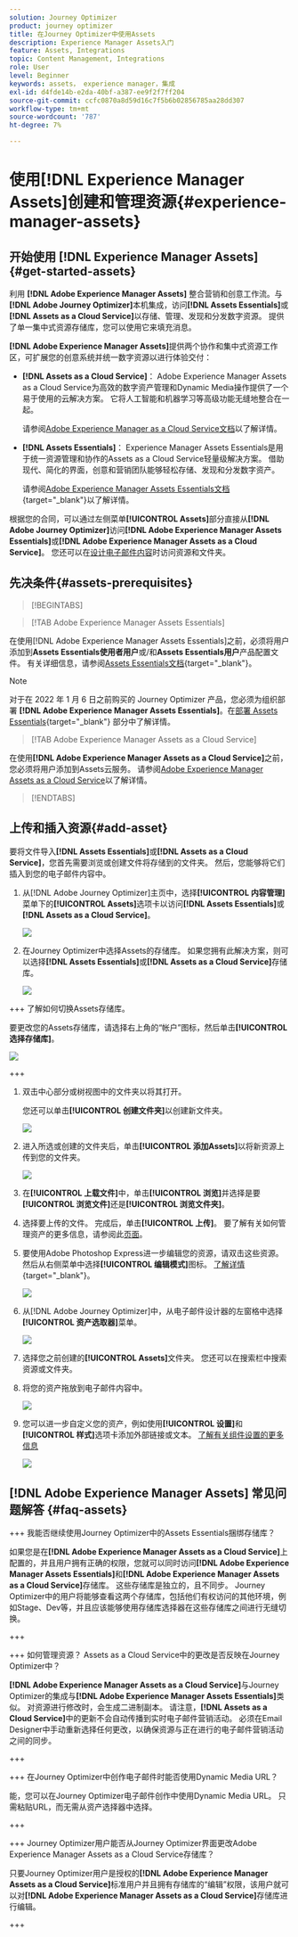 ```yaml
---
solution: Journey Optimizer
product: journey optimizer
title: 在Journey Optimizer中使用Assets
description: Experience Manager Assets入门
feature: Assets, Integrations
topic: Content Management, Integrations
role: User
level: Beginner
keywords: assets， experience manager，集成
exl-id: d4fde14b-e2da-40bf-a387-ee9f2f7ff204
source-git-commit: ccfc0870a8d59d16c7f5b6b02856785aa28dd307
workflow-type: tm+mt
source-wordcount: '787'
ht-degree: 7%

---
```


# 使用[!DNL Experience Manager Assets]创建和管理资源{#experience-manager-assets}

## 开始使用 [!DNL Experience Manager Assets] {#get-started-assets}

利用 **[!DNL Adobe Experience Manager Assets]** 整合营销和创意工作流。与&#x200B;**[!DNL Adobe Journey Optimizer]**&#x200B;本机集成，访问&#x200B;**[!DNL Assets Essentials]**&#x200B;或&#x200B;**[!DNL Assets as a Cloud Service]**&#x200B;以存储、管理、发现和分发数字资源。 提供了单一集中式资源存储库，您可以使用它来填充消息。

**[!DNL Adobe Experience Manager Assets]**&#x200B;提供两个协作和集中式资源工作区，可扩展您的创意系统并统一数字资源以进行体验交付：

* **[!DNL Assets as a Cloud Service]**： Adobe Experience Manager Assets as a Cloud Service为高效的数字资产管理和Dynamic Media操作提供了一个易于使用的云解决方案。 它将人工智能和机器学习等高级功能无缝地整合在一起。

  请参阅[Adobe Experience Manager as a Cloud Service文档](https://experienceleague.adobe.com/docs/experience-manager-cloud-service/content/assets/overview.html)以了解详情。

* **[!DNL Assets Essentials]**： Experience Manager Assets Essentials是用于统一资源管理和协作的Assets as a Cloud Service轻量级解决方案。 借助现代、简化的界面，创意和营销团队能够轻松存储、发现和分发数字资产。

  请参阅[Adobe Experience Manager Assets Essentials文档](https://experienceleague.adobe.com/docs/experience-manager-assets-essentials/help/introduction.html){target="_blank"}以了解详情。

根据您的合同，可以通过左侧菜单&#x200B;**[!UICONTROL Assets]**&#x200B;部分直接从&#x200B;**[!DNL Adobe Journey Optimizer]**&#x200B;访问&#x200B;**[!DNL Adobe Experience Manager Assets Essentials]**&#x200B;或&#x200B;**[!DNL Adobe Experience Manager Assets as a Cloud Service]**。 您还可以在[设计电子邮件内容](../email/get-started-email-design.md)时访问资源和文件夹。

## 先决条件{#assets-prerequisites}

>[!BEGINTABS]

>[!TAB Adobe Experience Manager Assets Essentials]

在使用[!DNL Adobe Experience Manager Assets Essentials]之前，必须将用户添加到&#x200B;**Assets Essentials使用者用户**&#x200B;或/和&#x200B;**Assets Essentials用户**&#x200B;产品配置文件。 有关详细信息，请参阅[Assets Essentials文档](https://experienceleague.adobe.com/docs/experience-manager-assets-essentials/help/get-started-admins/deploy-administer.html#add-user-groups){target="_blank"}。

>[!NOTE]
>对于在 2022 年 1 月 6 日之前购买的 Journey Optimizer 产品，您必须为组织部署 **[!DNL Adobe Experience Manager Assets Essentials]**。在[部署 Assets Essentials](https://experienceleague.adobe.com/docs/experience-manager-assets-essentials/help/deploy-administer.html?lang=zh-Hans){target="_blank"} 部分中了解详情。

>[!TAB Adobe Experience Manager Assets as a Cloud Service]

在使用&#x200B;**[!DNL Adobe Experience Manager Assets as a Cloud Service]**&#x200B;之前，您必须将用户添加到Assets云服务。 请参阅[Adobe Experience Manager Assets as a Cloud Service](https://experienceleague.adobe.com/docs/experience-manager-cloud-service/content/security/ims-support.html)以了解详情。

>[!ENDTABS]

## 上传和插入资源{#add-asset}

要将文件导入&#x200B;**[!DNL Assets Essentials]**&#x200B;或&#x200B;**[!DNL Assets as a Cloud Service]**，您首先需要浏览或创建文件将存储到的文件夹。 然后，您能够将它们插入到您的电子邮件内容中。

1. 从[!DNL Adobe Journey Optimizer]主页中，选择&#x200B;**[!UICONTROL 内容管理]**&#x200B;菜单下的&#x200B;**[!UICONTROL Assets]**&#x200B;选项卡以访问&#x200B;**[!DNL Assets Essentials]**&#x200B;或&#x200B;**[!DNL Assets as a Cloud Service]**。

   ![](assets/media_library_1.png)

1. 在Journey Optimizer中选择Assets的存储库。 如果您拥有此解决方案，则可以选择&#x200B;**[!DNL Assets Essentials]**&#x200B;或&#x200B;**[!DNL Assets as a Cloud Service]**&#x200B;存储库。

   ![](assets/media_library_4.png)

+++ 了解如何切换Assets存储库。

   要更改您的Assets存储库，请选择右上角的“帐户”图标，然后单击&#x200B;**[!UICONTROL 选择存储库]**。

   ![](assets/media_library_3.png)

+++

1. 双击中心部分或树视图中的文件夹以将其打开。

   您还可以单击&#x200B;**[!UICONTROL 创建文件夹]**&#x200B;以创建新文件夹。

   ![](assets/media_library_8.png)

1. 进入所选或创建的文件夹后，单击&#x200B;**[!UICONTROL 添加Assets]**&#x200B;以将新资源上传到您的文件夹。

   ![](assets/media_library_2.png)

1. 在&#x200B;**[!UICONTROL 上载文件]**&#x200B;中，单击&#x200B;**[!UICONTROL 浏览]**&#x200B;并选择是要&#x200B;**[!UICONTROL 浏览文件]**&#x200B;还是&#x200B;**[!UICONTROL 浏览文件夹]**。

1. 选择要上传的文件。 完成后，单击&#x200B;**[!UICONTROL 上传]**。 要了解有关如何管理资产的更多信息，请参阅此[页面](https://experienceleague.adobe.com/docs/experience-manager-assets-essentials/help/manage-organize.html)。

1. 要使用Adobe Photoshop Express进一步编辑您的资源，请双击这些资源。 然后从右侧菜单中选择&#x200B;**[!UICONTROL 编辑模式]**&#x200B;图标。 [了解详情](https://experienceleague.adobe.com/docs/experience-manager-assets-essentials/help/edit-images.html){target="_blank"}。

   ![](assets/media_library_12.png)

1. 从[!DNL Adobe Journey Optimizer]中，从电子邮件设计器的左窗格中选择&#x200B;**[!UICONTROL 资产选取器]**&#x200B;菜单。

   ![](assets/media_library_5.png)

1. 选择您之前创建的&#x200B;**[!UICONTROL Assets]**&#x200B;文件夹。 您还可以在搜索栏中搜索资源或文件夹。

1. 将您的资产拖放到电子邮件内容中。

   ![](assets/media_library_6.png)

1. 您可以进一步自定义您的资产，例如使用&#x200B;**[!UICONTROL 设置]**&#x200B;和&#x200B;**[!UICONTROL 样式]**&#x200B;选项卡添加外部链接或文本。 [了解有关组件设置的更多信息](../email/content-components.md)

   ![](assets/media_library_13.png)

   <!--
    After adding your asset to your email, use the **[!UICONTROL Find similar Stock photos]** option to locate Stock photos that match the content, color, and composition of your image. [Learn more about Adobe Stock](stock.md).

    Note that this option is available for licensed/unlicensed Stock images and images from your Assets folder. 

    ![](assets/media_library_14.png)
    -->


## [!DNL Adobe Experience Manager Assets] 常见问题解答 {#faq-assets}

+++ 我能否继续使用Journey Optimizer中的Assets Essentials捆绑存储库？

如果您是在&#x200B;**[!DNL Adobe Experience Manager Assets as a Cloud Service]**&#x200B;上配置的，并且用户拥有正确的权限，您就可以同时访问&#x200B;**[!DNL Adobe Experience Manager Assets Essentials]**&#x200B;和&#x200B;**[!DNL Adobe Experience Manager Assets as a Cloud Service]**&#x200B;存储库。 这些存储库是独立的，且不同步。 Journey Optimizer中的用户将能够查看这两个存储库，包括他们有权访问的其他环境，例如Stage、Dev等，并且应该能够使用存储库选择器在这些存储库之间进行无缝切换。

+++

+++ 如何管理资源？ Assets as a Cloud Service中的更改是否反映在Journey Optimizer中？

**[!DNL Adobe Experience Manager Assets as a Cloud Service]**&#x200B;与Journey Optimizer的集成与&#x200B;**[!DNL Adobe Experience Manager Assets Essentials]**&#x200B;类似。 对资源进行修改时，会生成二进制副本。 请注意，**[!DNL Assets as a Cloud Service]**&#x200B;中的更新不会自动传播到实时电子邮件营销活动。 必须在Email Designer中手动重新选择任何更改，以确保资源与正在进行的电子邮件营销活动之间的同步。

+++

+++ 在Journey Optimizer中创作电子邮件时能否使用Dynamic Media URL？

能，您可以在Journey Optimizer电子邮件创作中使用Dynamic Media URL。 只需粘贴URL，而无需从资产选择器中选择。

+++

+++ Journey Optimizer用户能否从Journey Optimizer界面更改Adobe Experience Manager Assets as a Cloud Service存储库？

只要Journey Optimizer用户是授权的&#x200B;**[!DNL Adobe Experience Manager Assets as a Cloud Service]**&#x200B;标准用户并且拥有存储库的“编辑”权限，该用户就可以对&#x200B;**[!DNL Adobe Experience Manager Assets as a Cloud Service]**&#x200B;存储库进行编辑。

+++
